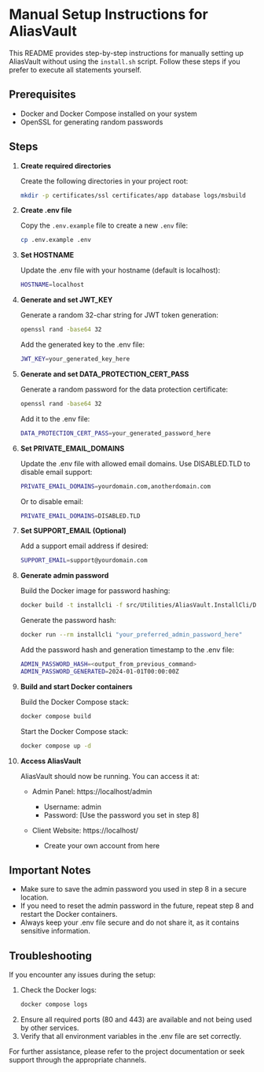 # Manual Setup Instructions for AliasVault

This README provides step-by-step instructions for manually setting up AliasVault without using the `install.sh` script. Follow these steps if you prefer to execute all statements yourself.

## Prerequisites

- Docker and Docker Compose installed on your system
- OpenSSL for generating random passwords

## Steps

1. **Create required directories**

   Create the following directories in your project root:
   ```bash
   mkdir -p certificates/ssl certificates/app database logs/msbuild
   ```

2. **Create .env file**

   Copy the `.env.example` file to create a new `.env` file:
   ```bash
   cp .env.example .env
   ```

3. **Set HOSTNAME**

   Update the .env file with your hostname (default is localhost):
   ```bash
   HOSTNAME=localhost
   ```

4. **Generate and set JWT_KEY**

   Generate a random 32-char string for JWT token generation:
   ```bash
   openssl rand -base64 32
   ```

   Add the generated key to the .env file:
   ```bash
   JWT_KEY=your_generated_key_here
   ```

5. **Generate and set DATA_PROTECTION_CERT_PASS**

   Generate a random password for the data protection certificate:
   ```bash
   openssl rand -base64 32
   ```

   Add it to the .env file:
   ```bash
   DATA_PROTECTION_CERT_PASS=your_generated_password_here
   ```

6. **Set PRIVATE_EMAIL_DOMAINS**

   Update the .env file with allowed email domains. Use DISABLED.TLD to disable email support:
   ```bash
   PRIVATE_EMAIL_DOMAINS=yourdomain.com,anotherdomain.com
   ```
   Or to disable email:
   ```bash
   PRIVATE_EMAIL_DOMAINS=DISABLED.TLD
   ```

7. **Set SUPPORT_EMAIL (Optional)**

   Add a support email address if desired:
   ```bash
   SUPPORT_EMAIL=support@yourdomain.com
   ```

8. **Generate admin password**

   Build the Docker image for password hashing:
   ```bash
   docker build -t installcli -f src/Utilities/AliasVault.InstallCli/Dockerfile .
   ```

   Generate the password hash:
   ```bash
   docker run --rm installcli "your_preferred_admin_password_here"
   ```

   Add the password hash and generation timestamp to the .env file:
   ```bash
   ADMIN_PASSWORD_HASH=<output_from_previous_command>
   ADMIN_PASSWORD_GENERATED=2024-01-01T00:00:00Z
   ```

9. **Build and start Docker containers**

    Build the Docker Compose stack:
    ```bash
    docker compose build
    ```

    Start the Docker Compose stack:
    ```bash
    docker compose up -d
    ```

10. **Access AliasVault**

    AliasVault should now be running. You can access it at:

    - Admin Panel: https://localhost/admin
        - Username: admin
        - Password: [Use the password you set in step 8]

    - Client Website: https://localhost/
        - Create your own account from here

## Important Notes

- Make sure to save the admin password you used in step 8 in a secure location.
- If you need to reset the admin password in the future, repeat step 8 and restart the Docker containers.
- Always keep your .env file secure and do not share it, as it contains sensitive information.

## Troubleshooting

If you encounter any issues during the setup:

1. Check the Docker logs:
   ```bash
   docker compose logs
   ```
2. Ensure all required ports (80 and 443) are available and not being used by other services.
3. Verify that all environment variables in the .env file are set correctly.

For further assistance, please refer to the project documentation or seek support through the appropriate channels.
